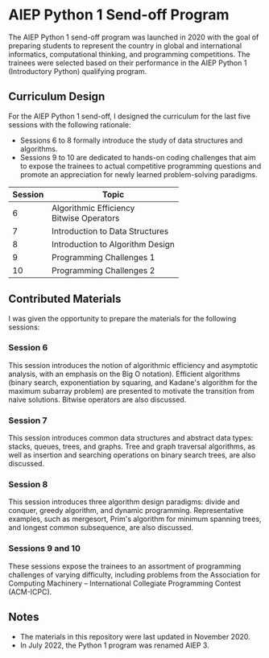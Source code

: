 # AIEP Python 1 Send-off Program
The AIEP Python 1 send-off program was launched in 2020 with the goal of preparing students to represent the country in global and international informatics, computational thinking, and programming competitions. The trainees were selected based on their performance in the AIEP Python 1 (Introductory Python) qualifying program.

## Curriculum Design
For the AIEP Python 1 send-off, I designed the curriculum for the last five sessions with the following rationale:
- Sessions 6 to 8 formally introduce the study of data structures and algorithms.
- Sessions 9 to 10 are dedicated to hands-on coding challenges that aim to expose the trainees to actual competitive programming questions and promote an appreciation for newly learned problem-solving paradigms.

Session | Topic
-- | --
6 | Algorithmic Efficiency<br>Bitwise Operators
7 | Introduction to Data Structures
8 | Introduction to Algorithm Design
9 | Programming Challenges 1
10 | Programming Challenges 2

## Contributed Materials
I was given the opportunity to prepare the materials for the following sessions:

### Session 6
This session introduces the notion of algorithmic efficiency and asymptotic analysis, with an emphasis on the Big O notation). Efficient algorithms (binary search, exponentiation by squaring, and Kadane's algorithm for the maximum subarray problem) are presented to motivate the transition from naive solutions. Bitwise operators are also discussed.

### Session 7
This session introduces common data structures and abstract data types: stacks, queues, trees, and graphs. Tree and graph traversal algorithms, as well as insertion and searching operations on binary search trees, are also discussed.

### Session 8
This session introduces three algorithm design paradigms: divide and conquer, greedy algorithm, and dynamic programming. Representative examples, such as mergesort, Prim's algorithm for minimum spanning trees, and longest common subsequence, are also discussed.

### Sessions 9 and 10
These sessions expose the trainees to an assortment of programming challenges of varying difficulty, including problems from the Association for Computing Machinery – International Collegiate Programming Contest (ACM-ICPC).

## Notes
- The materials in this repository were last updated in November 2020.
- In July 2022, the Python 1 program was renamed AIEP 3.
